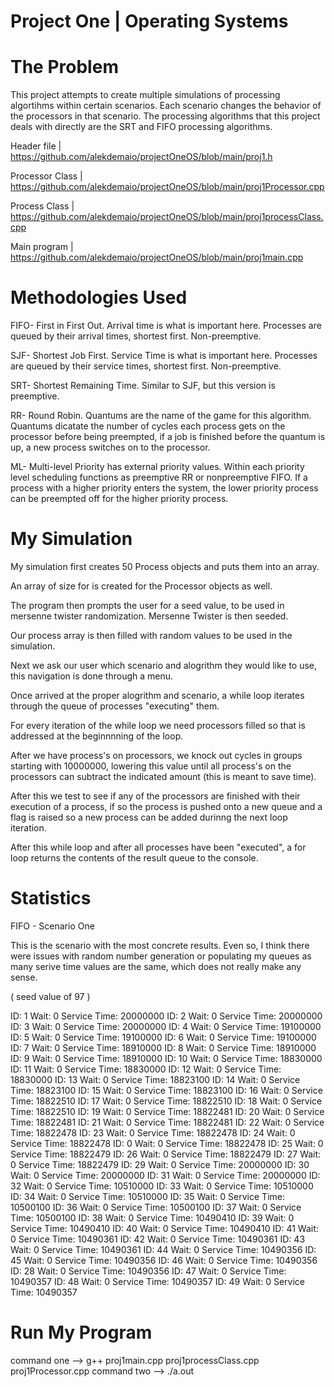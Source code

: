 # Project One | Operating Systems

# The Problem
This project attempts to create multiple simulations of processing algortihms within certain scenarios. Each scenario changes the behavior of the processors in that scenario. The processing algorithms that this project deals with directly are the SRT and FIFO processing algorithms.

Header file     | https://github.com/alekdemaio/projectOneOS/blob/main/proj1.h

Processor Class | https://github.com/alekdemaio/projectOneOS/blob/main/proj1Processor.cpp

Process Class   | https://github.com/alekdemaio/projectOneOS/blob/main/proj1processClass.cpp

Main program    | https://github.com/alekdemaio/projectOneOS/blob/main/proj1main.cpp

# Methodologies Used
FIFO- First in First Out. Arrival time is what is important here. Processes are queued by their arrival times, shortest first. Non-preemptive.

SJF- Shortest Job First. Service Time is what is important here. Processes are queued by their service times, shortest first. Non-preemptive.

SRT- Shortest Remaining Time. Similar to SJF, but this version is preemptive.

RR- Round Robin. Quantums are the name of the game for this algorithm. Quantums dicatate the number of cycles each process gets on the processor before being preempted, if a job is finished before the quantum is up, a new process switches on to the processor.

ML- Multi-level Priority has external priority values. Within each priority level scheduling functions as preemptive RR or nonpreemptive FIFO. If a process with a higher priority enters the system, the lower priority process can be preempted off for the higher priority process.

# My Simulation
My simulation first creates 50 Process objects and puts them into an array.

An array of size for is created for the Processor objects as well.

The program then prompts the user for a seed value, to be used in mersenne twister randomization. Mersenne Twister is then seeded.

Our process array is then filled with random values to be used in the simulation.

Next we ask our user which scenario and alogrithm they would like to use, this navigation is done through a menu.

Once arrived at the proper alogrithm and scenario, a while loop iterates through the queue of processes "executing" them.

For every iteration of the while loop we need processors filled so that is addressed at the beginnnning of the loop.

After we have process's on processors, we knock out cycles in groups starting with 10000000, lowering this value until all process's on the processors can subtract the indicated amount (this is meant to save time).

After this we test to see if any of the processors are finished with their execution of a process, if so the process is pushed onto a new queue and a flag is raised so a new process can be added durinng the next loop iteration.

After this while loop and after all processes have been "executed", a for loop returns the contents of the result queue to the console.

# Statistics
FIFO - Scenario One

This is the scenario with the most concrete results. Even so, I think there were issues with random number generation or populating my queues as many serive time values are the same, which does not really make any sense.

( seed value of 97 )

ID:            1
Wait:          0
Service Time:  20000000
ID:            2
Wait:          0
Service Time:  20000000
ID:            3
Wait:          0
Service Time:  20000000
ID:            4
Wait:          0
Service Time:  19100000
ID:            5
Wait:          0
Service Time:  19100000
ID:            6
Wait:          0
Service Time:  19100000
ID:            7
Wait:          0
Service Time:  18910000
ID:            8
Wait:          0
Service Time:  18910000
ID:            9
Wait:          0
Service Time:  18910000
ID:            10
Wait:          0
Service Time:  18830000
ID:            11
Wait:          0
Service Time:  18830000
ID:            12
Wait:          0
Service Time:  18830000
ID:            13
Wait:          0
Service Time:  18823100
ID:            14
Wait:          0
Service Time:  18823100
ID:            15
Wait:          0
Service Time:  18823100
ID:            16
Wait:          0
Service Time:  18822510
ID:            17
Wait:          0
Service Time:  18822510
ID:            18
Wait:          0
Service Time:  18822510
ID:            19
Wait:          0
Service Time:  18822481
ID:            20
Wait:          0
Service Time:  18822481
ID:            21
Wait:          0
Service Time:  18822481
ID:            22
Wait:          0
Service Time:  18822478
ID:            23
Wait:          0
Service Time:  18822478
ID:            24
Wait:          0
Service Time:  18822478
ID:            0
Wait:          0
Service Time:  18822478
ID:            25
Wait:          0
Service Time:  18822479
ID:            26
Wait:          0
Service Time:  18822479
ID:            27
Wait:          0
Service Time:  18822479
ID:            29
Wait:          0
Service Time:  20000000
ID:            30
Wait:          0
Service Time:  20000000
ID:            31
Wait:          0
Service Time:  20000000
ID:            32
Wait:          0
Service Time:  10510000
ID:            33
Wait:          0
Service Time:  10510000
ID:            34
Wait:          0
Service Time:  10510000
ID:            35
Wait:          0
Service Time:  10500100
ID:            36
Wait:          0
Service Time:  10500100
ID:            37
Wait:          0
Service Time:  10500100
ID:            38
Wait:          0
Service Time:  10490410
ID:            39
Wait:          0
Service Time:  10490410
ID:            40
Wait:          0
Service Time:  10490410
ID:            41
Wait:          0
Service Time:  10490361
ID:            42
Wait:          0
Service Time:  10490361
ID:            43
Wait:          0
Service Time:  10490361
ID:            44
Wait:          0
Service Time:  10490356
ID:            45
Wait:          0
Service Time:  10490356
ID:            46
Wait:          0
Service Time:  10490356
ID:            28
Wait:          0
Service Time:  10490356
ID:            47
Wait:          0
Service Time:  10490357
ID:            48
Wait:          0
Service Time:  10490357
ID:            49
Wait:          0
Service Time:  10490357

# Run My Program
command one --> g++ proj1main.cpp proj1processClass.cpp proj1Processor.cpp
command two --> ./a.out
